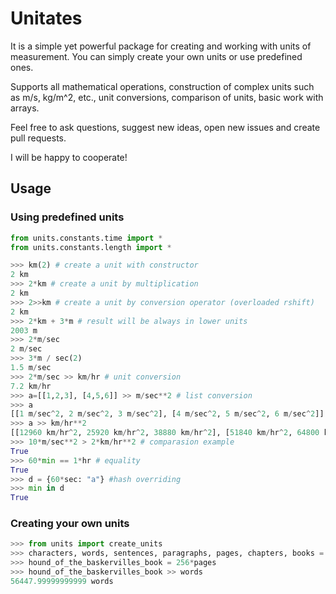 
# Unitates

It is a simple yet powerful package for creating and working with units of measurement.
You can simply create your own units or use predefined ones.

Supports all mathematical operations,
construction of complex units such as m/s, kg/m^2, etc., unit conversions,
comparison of units, basic work with arrays.

Feel free to ask questions, suggest new ideas, open new issues and create pull requests. 

I will be happy to cooperate!

## Usage

### Using predefined units
```python
from units.constants.time import *
from units.constants.length import *

>>> km(2) # create a unit with constructor
2 km
>>> 2*km # create a unit by multiplication
2 km
>>> 2>>km # create a unit by conversion operator (overloaded rshift)
2 km
>>> 2*km + 3*m # result will be always in lower units
2003 m
>>> 2*m/sec
2 m/sec
>>> 3*m / sec(2)
1.5 m/sec
>>> 2*m/sec >> km/hr # unit conversion
7.2 km/hr
>>> a=[[1,2,3], [4,5,6]] >> m/sec**2 # list conversion
>>> a
[[1 m/sec^2, 2 m/sec^2, 3 m/sec^2], [4 m/sec^2, 5 m/sec^2, 6 m/sec^2]]
>>> a >> km/hr**2
[[12960 km/hr^2, 25920 km/hr^2, 38880 km/hr^2], [51840 km/hr^2, 64800 km/hr^2, 77760 km/hr^2]]
>>> 10*m/sec**2 > 2*km/hr**2 # comparasion example 
True
>>> 60*min == 1*hr # equality
True
>>> d = {60*sec: "a"} #hash overriding
>>> min in d
True
```

### Creating your own units
```python
>>> from units import create_units
>>> characters, words, sentences, paragraphs, pages, chapters, books = create_units("Book", characters=1, words=4.7, sentences=21, paragraphs=3.5, pages=3, chapters=13, books=3)
>>> hound_of_the_baskervilles_book = 256*pages
>>> hound_of_the_baskervilles_book >> words
56447.99999999999 words
```




